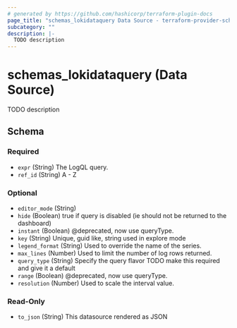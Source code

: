 ```yaml
---
# generated by https://github.com/hashicorp/terraform-plugin-docs
page_title: "schemas_lokidataquery Data Source - terraform-provider-schemas"
subcategory: ""
description: |-
  TODO description
---
```


# schemas_lokidataquery (Data Source)

TODO description



<!-- schema generated by tfplugindocs -->
## Schema

### Required

- `expr` (String) The LogQL query.
- `ref_id` (String) A - Z

### Optional

- `editor_mode` (String)
- `hide` (Boolean) true if query is disabled (ie should not be returned to the dashboard)
- `instant` (Boolean) @deprecated, now use queryType.
- `key` (String) Unique, guid like, string used in explore mode
- `legend_format` (String) Used to override the name of the series.
- `max_lines` (Number) Used to limit the number of log rows returned.
- `query_type` (String) Specify the query flavor
TODO make this required and give it a default
- `range` (Boolean) @deprecated, now use queryType.
- `resolution` (Number) Used to scale the interval value.

### Read-Only

- `to_json` (String) This datasource rendered as JSON


